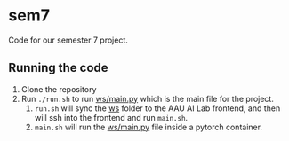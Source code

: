 # sem7
Code for our semester 7 project.

## Running the code
1. Clone the repository
2. Run `./run.sh` to run [ws/main.py](ws/main.py) which is the main file for the project. 
    1. `run.sh` will sync the [ws](ws) folder to the AAU AI Lab frontend, and then will ssh into the frontend and run `main.sh`.
    2. `main.sh` will run the [ws/main.py](ws/main.py) file inside a pytorch container.
